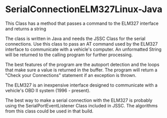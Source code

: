 # SerialConnectionELM327Linux-Java
This Class has a method that passes a command to the ELM327 interface and returns a string

The class is written in Java and needs the JSSC Class for the serial connections. Use this class
to pass an AT command used by the ELM327 interface to communicate with a vehicle's computer.
An unformatted String will be returned to the calling program for further processing.

The best features of the program are the autoport detection and the loops that make sure a value
is returned in the buffer.  The program will return a "Check your Connections" statement if an
exception is thrown.

The ELM327 is an inexpensive interface designed to communicate with a vehicle's OBD II system
(1996 - present).  

The best way to make a serial connection with the ELM327 is probably using the SerialPortEventListener
Class included in JSSC.  The algorithms from this class could be used in that build.
